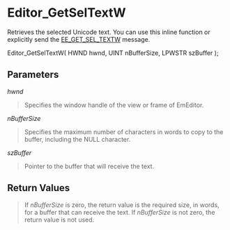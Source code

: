 # Editor\_GetSelTextW

Retrieves the selected Unicode text. You can use this inline function or explicitly send the [EE\_GET\_SEL\_TEXTW](../message/ee_get_sel_textw) message.

Editor\_GetSelTextW( HWND hwnd, UINT nBufferSize, LPWSTR szBuffer );

## Parameters

_hwnd_

> Specifies the window handle of the view or frame of EmEditor.

_nBufferSize_

> Specifies the maximum number of characters in words to copy to the buffer,
> including the NULL character.

_szBuffer_

> Pointer to the buffer that will receive the text.

## Return Values

> If _nBufferSize_ is zero, the return value is the required size, in words,
> for a buffer that can receive the text. If _nBufferSize_ is not zero, the
> return value is not used.
